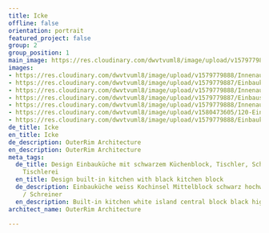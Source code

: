 ```yaml
---
title: Icke
offline: false
orientation: portrait
featured_project: false
group: 2
group_position: 1
main_image: https://res.cloudinary.com/dwvtvuml8/image/upload/v1579779887/Einbaukueche-Mittelblock-Einbauschraenke-raumhoch_cgszb2.jpg
images:
- https://res.cloudinary.com/dwvtvuml8/image/upload/v1579779888/Innenausbau-Unterschraenke-Eiche-Massivholz-wohnzimmer_i8kvn0.jpg
- https://res.cloudinary.com/dwvtvuml8/image/upload/v1579779887/Einbaukueche-Mittelblock-Einbauschraenke-raumhoch_cgszb2.jpg
- https://res.cloudinary.com/dwvtvuml8/image/upload/v1579779888/Innenausbau-Unterschraenke-Eiche-Massivholz_uzef8m.jpg
- https://res.cloudinary.com/dwvtvuml8/image/upload/v1579779887/Einbauschrank-Hochbett-weiss-lackiert_qpf7kb.jpg
- https://res.cloudinary.com/dwvtvuml8/image/upload/v1579779888/Innenausbau-Unterschraenke-Eiche-Massivholz-wohnbereich_vtqus8.jpg
- https://res.cloudinary.com/dwvtvuml8/image/upload/v1580473605/120-Einbaukueche-Mittelblock-Einbauschraenke_issadv.jpg
- https://res.cloudinary.com/dwvtvuml8/image/upload/v1579779888/Einbaukueche-Mittelblock-Einbauschraenke_klz9cq.jpg
de_title: Icke
en_title: Icke
de_description: OuterRim Architecture
en_description: OuterRim Architecture
meta_tags:
  de_title: Design Einbauküche mit schwarzem Küchenblock, Tischler, Schreiner, Schreinerei,
    Tischlerei
  en_title: Design built-in kitchen with black kitchen block
  de_description: Einbauküche weiss Kochinsel Mittelblock schwarz hochwertig vom Tischler
    / Schreiner
  en_description: Built-in kitchen white island central block black high quality
architect_name: OuterRim Architecture

---
```

